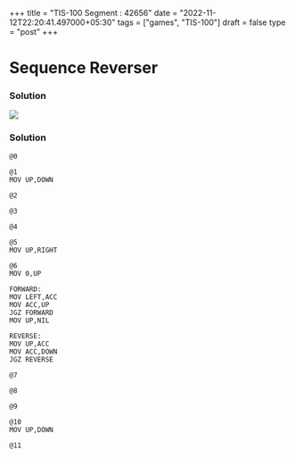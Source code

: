 +++
title = "TIS-100 Segment : 42656"
date = "2022-11-12T22:20:41.497000+05:30"
tags = ["games", "TIS-100"]
draft = false
type = "post"
+++

# Sequence Reverser

### Solution

![](/images/games/tis-100/segment/42656/1.png) 

### Solution

```
@0

@1
MOV UP,DOWN

@2

@3

@4

@5
MOV UP,RIGHT

@6
MOV 0,UP

FORWARD: 
MOV LEFT,ACC
MOV ACC,UP
JGZ FORWARD
MOV UP,NIL

REVERSE: 
MOV UP,ACC
MOV ACC,DOWN
JGZ REVERSE

@7

@8

@9

@10
MOV UP,DOWN

@11

```